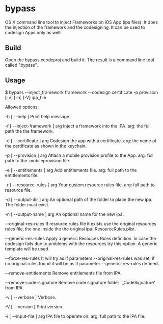 # bypass
OS X command line tool to inject Frameworks on iOS App (ipa files). It does the injection of the framework and the codesigning. It can be used to codesign Apps only as well.

## Build
Open the bypass.xcodeproj and build it. The result is a command line tool called "bypass".

## Usage

$ bypass --inject_framework framework --codesign certificate -p provision [-v] [-h] [-V]  ipa_file  

Allowed options:

  -h [ --help ]                 Print help message.

  -f [ --inject-framework ] arg Inject a framework into the IPA. arg: the full path the the framework.
  
  -c [ --certificate ] arg      Codesign the app with a certificate. arg: the name of the certificate as shown in the keychain.
  
  -p [ --provision ] arg        Attach a mobile provision profile to the App. arg: full path to the .mobileprovision file.
  
  -e [ --entitlements ] arg     Add entitlements file. arg: full path to the entitlements file.
  
  -r [ --resource-rules ] arg   Your custom resource rules file. arg: full path to resource file.
  
  -d [ --output-dir ] arg       An optional path of the folder to place the new ipa. The folder must exist.
  
  -n [ --output-name ] arg      An optional name for the new ipa.
  
  --original-res-rules          If resource rules file it exists use the original resources rules file, the one inside the the original ipa: ResourceRules.plist.
  
  --generic-res-rules           Apply a generic Resouces Rules definition. In case the codesign fails due to problems with the resources try this option. A generic template will be used.
  
  --force-res-rules             It will try as if parameters --original-res-rules was set, if no original rules found it will be as if parameter --generic-res-rules defined.
  
  --remove-entitlements         Remove entitlements file from IPA.
  
  --remove-code-signature       Remove code signature folder '_CodeSignature' from IPA.
  
  -v [ --verbose ]              Verbose.
  
  -V [ --version ]              Print version.
  
  -i [ --input-file ] arg       IPA file to operate on. arg: full path to the IPA file.


